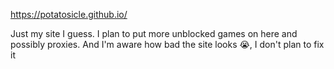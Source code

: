 https://potatosicle.github.io/

Just my site I guess.
I plan to put more unblocked games on here and possibly proxies.
And I'm aware how bad the site looks 😭, I don't plan to fix it 
